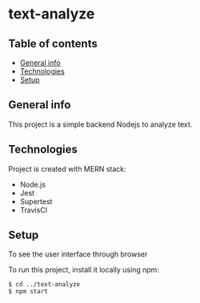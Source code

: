 # text-analyze
## Table of contents
* [General info](#general-info)
* [Technologies](#technologies)
* [Setup](#setup)

## General info
This project is a simple backend Nodejs to analyze text.

## Technologies
Project is created with MERN stack:
* Node.js
* Jest
* Supertest
* TravisCI 

## Setup
To see the user interface through browser 

To run this project, install it locally using npm:

```
$ cd ../text-analyze
$ npm start

